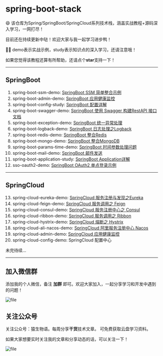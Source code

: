 # spring-boot-stack
:smile: 该仓库为Spring/SpringBoot/SpringCloud系列技术栈，涵盖实战教程+源码深入学习，一网打尽！

目前还在持续更新中哒！欢迎大家与我一起学习进步鸭！

:tipping_hand_man: demo表示实战示例，study表示知识点的深入学习，还请注意哦！

如果您觉得该教程还算有所帮助，还请点个**star**支持一下！



---

## SpringBoot

1. spring-boot-ssm-demo: [SpringBoot SSM 简单整合示例](http://www.eknown.cn/index.php/spring-boot/ssm-simple.html)
2. spring-boot-admin-demo: [SpringBoot 应用健康监控](http://www.eknown.cn/index.php/spring-boot/spring-boot-admin.html)
3. spring-boot-config-study: [SpringBoot 配置详解](http://www.eknown.cn/index.php/spring-boot/config.html)
4. spring-boot-swagger-demo: [SpringBoot 使用 Swagger 构建RestAPI 接口文档](http://www.eknown.cn/index.php/default/spring-boot-swagger.html)
5. spring-boot-exception-demo: [SpringBoot 统一异常处理](http://www.eknown.cn/index.php/spring-boot/exception-handler.html)
6. spring-boot-logback-demo: [SpringBoot 日志处理之Logback](http://www.eknown.cn/index.php/spring-boot/logback.html)
7. spring-boot-redis-demo: [SpringBoot 整合Redis](http://www.eknown.cn/index.php/spring-boot/spring-boot-redis.html)
8. spring-boot-mongo-demo: [SpringBoot 整合MongoDB](http://www.eknown.cn/index.php/spring-boot/spring-boot-mongodb.html)
9. spring-boot-params-time-demo: [SpringBoot 时间参数处理问题](http://www.eknown.cn/index.php/spring-boot/params-time.html)
10. spring-boot-mail-demo: [SpringBoot 邮件发送](http://www.eknown.cn/index.php/spring-boot/email.html)
11. spring-boot-application-study: [SpringBoot Application详解](http://www.eknown.cn/index.php/spring-boot/spring-boot-application.html)
12. sso-oauth2-demo: [SpringBoot OAuth2 单点登录示例](http://www.eknown.cn/index.php/spring-boot/oauth2-sso.html)

---

## SpringCloud

13. spring-cloud-eureka-demo: [SpringCloud 服务注册与发现之Eureka](http://www.eknown.cn/index.php/springcloud/eureka.html)
14. spring-cloud-feign-demo: [SpringCloud 服务调用之 Feign](http://www.eknown.cn/index.php/springcloud/feign.html)
15. spring-cloud-consul-demo: [SpringCloud 服务注册中心之 Consul](http://www.eknown.cn/index.php/springcloud/consul.html)
16. spring-cloud-ribbon-demo: [SpringCloud 服务调用之 Ribbon](http://www.eknown.cn/index.php/springcloud/ribbon.html)
17. spring-cloud-hystrix-demo: [SpringCloud 熔断之 Hystrix](http://www.eknown.cn/index.php/springcloud/hystrix.html)
18. spring-cloud-ali-nacos-demo: [SpringCloud 阿里服务注册中心 Nacos](http://www.eknown.cn/index.php/spring-boot/nacos.html)
19. spring-cloud-admin-demo: [SpringCloud 应用健康监控](http://www.eknown.cn/index.php/springcloud/admin.html)
20. spring-cloud-config-demo: SpringCloud 配置中心

未完待续...

---

## 加入微信群

添加我的个人微信，备注 **加群** 即可。欢迎大家加入，一起分享学习和开发中遇到的问题！

![file](http://zfh-public-blog.oss-cn-beijing.aliyuncs.com/image-1578375120717.png)


## 关注公众号

关注公众号：猿生物语。每周分享**干货**技术文章。
可免费获取云盘学习资料。

如果大家想要实时关注我的文章和分享动态的话，可以关注一下！

![file](http://zfh-public-blog.oss-cn-beijing.aliyuncs.com/image-1578371742220.png)





